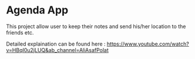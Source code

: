 # Agenda App

This project allow user to keep their notes and send his/her location to the friends etc. 

Detailed explaination can be found here : https://www.youtube.com/watch?v=HBqI0u2jLUQ&ab_channel=AliAsafPolat
